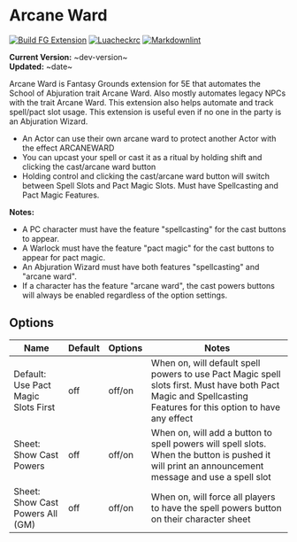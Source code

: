 
# Arcane Ward

[![Build FG Extension](https://github.com/rhagelstrom/ArcaneWard/actions/workflows/create-release.yml/badge.svg)](https://github.com/rhagelstrom/ArcaneWard/actions/workflows/create-release.yml) [![Luacheckrc](https://github.com/rhagelstrom/ArcaneWard/actions/workflows/luacheck.yml/badge.svg)](https://github.com/rhagelstrom/ArcaneWard/actions/workflows/luacheck.yml) [![Markdownlint](https://github.com/rhagelstrom/ArcaneWard/actions/workflows/markdownlint.yml/badge.svg)](https://github.com/rhagelstrom/ArcaneWard/actions/workflows/markdownlint.yml)

**Current Version:** ~dev-version~ \
**Updated:** ~date~

Arcane Ward is Fantasy Grounds extension for 5E that automates the School of Abjuration trait Arcane Ward. Also mostly automates legacy NPCs with the trait Arcane Ward. This extension also helps automate and track spell/pact slot usage. This extension is useful even if no one in the party is an Abjuration Wizard.

- An Actor can use their own arcane ward to protect another Actor with the effect ARCANEWARD
- You can upcast your spell or cast it as a ritual by holding shift and clicking the cast/arcane ward button
- Holding control and clicking the cast/arcane ward button will switch between Spell Slots and Pact Magic Slots. Must have Spellcasting and Pact Magic Features.

**Notes:**

- A PC character must have the feature "spellcasting" for the cast buttons to appear.
- A Warlock must have the feature "pact magic" for the cast buttons to appear for pact magic.
- An Abjuration Wizard must have both features "spellcasting" and "arcane ward".
- If a character has the feature "arcane ward", the cast powers buttons will always be enabled regardless of the option settings.

## Options

| Name| Default | Options | Notes |
|---|---|---|---|
|Default: Use Pact Magic Slots First| off| off/on| When on, will default spell powers to use Pact Magic spell slots first. Must have both Pact Magic and Spellcasting Features for this option to have any effect|
|Sheet: Show Cast Powers| off| off/on| When on, will add a button to spell powers will spell slots. When the button is pushed it will print an announcement message and use a spell slot|
|Sheet: Show Cast Powers All (GM)| off| off/on| When on, will force all players to have the spell powers button on their character sheet|
